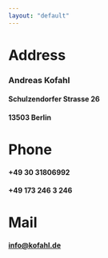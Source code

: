 ```yaml
---
layout: "default"
---
```


# Address

### Andreas Kofahl
#### Schulzendorfer Strasse 26
#### 13503 Berlin

# Phone
#### +49 30 31806992
#### +49 173 246 3 246

# Mail

#### info@kofahl.de
